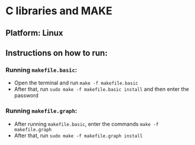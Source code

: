 # C libraries and MAKE

## Platform: Linux

## Instructions on how to run:

### Running `makefile.basic`:
* Open the terminal and run `make -f makefile.basic`
* After that, run `sudo make -f makefile.basic install` and then enter the password


### Running `makefile.graph`:
* After running `makefile.basic`, enter the commands `make -f makefile.graph`
* After that, run `sudo make -f makefile.graph install`
